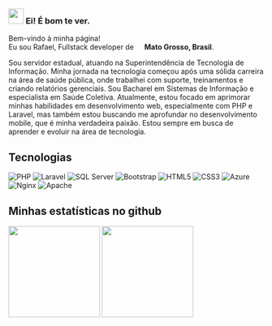 ### <img src="https://emojis.slackmojis.com/emojis/images/1531849430/4246/blob-sunglasses.gif?1531849430" width="30"/> Ei! É bom te ver.

<p>Bem-vindo à minha página! </br> Eu sou Rafael, Fullstack developer de <img src="https://cdn-icons-png.flaticon.com/512/197/197386.png" width="13"/> <b>Mato Grosso, Brasil</b>.</p>
<p>
  Sou servidor estadual, atuando na Superintendência de Tecnologia de Informação. 
  Minha jornada na tecnologia começou após uma sólida carreira na área de saúde pública, onde trabalhei com suporte, treinamentos e criando relatórios gerenciais.
  Sou Bacharel em Sistemas de Informação e especialista em Saúde Coletiva. 
  Atualmente, estou focado em aprimorar minhas habilidades em desenvolvimento web, especialmente com PHP e Laravel, mas também estou buscando me aprofundar no desenvolvimento mobile, que é minha verdadeira paixão.
  Estou sempre em busca de aprender e evoluir na área de tecnologia.
</p>

## Tecnologias
<div>

![PHP](https://img.shields.io/badge/PHP-777BB4?style=flat&logo=php&logoColor=white)
![Laravel](https://img.shields.io/badge/Laravel-FF2D20?style=flat&logo=laravel&logoColor=white)
![SQL Server](https://img.shields.io/badge/SQL%20Server-CC2927?style=flat&logo=microsoft-sql-server&logoColor=white)
![Bootstrap](https://img.shields.io/badge/Bootstrap-563D7C?style=flat&logo=bootstrap&logoColor=white)
![HTML5](https://img.shields.io/badge/HTML5-E34F26?style=flat&logo=html5&logoColor=white)
![CSS3](https://img.shields.io/badge/CSS3-1572B6?style=flat&logo=css3&logoColor=white)
![Azure](https://img.shields.io/badge/Azure-0078D4?style=flat&logo=microsoft-azure&logoColor=white)
![Nginx](https://img.shields.io/badge/Nginx-009639?style=flat&logo=nginx&logoColor=white)
![Apache](https://img.shields.io/badge/Apache-D22128?style=flat&logo=apache&logoColor=white)


</div>

## Minhas estatísticas no github

<p>
  <img loading="lazy" height="180em" src="https://github-readme-stats.vercel.app/api?username=rafaelfreba&show_icons=true&theme=gotham"/>
  <img loading="lazy" height="180em" src="https://github-readme-stats.vercel.app/api/top-langs/?username=rafaelfreba&layout=compact&langs_count=7&theme=gotham"/>  
</p>


          
          
          
          
          
          
          
          
          
          
          
          
          

          
          
          
          

          
          
          

          
          
          
          
          


